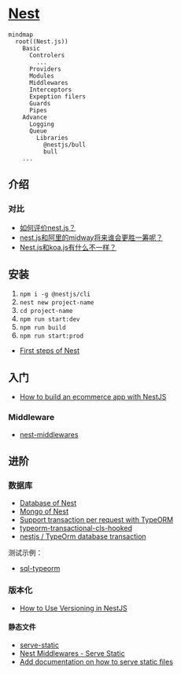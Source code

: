 # [Nest](https://github.com/nestjs/nest)

```mermaid
mindmap
  root((Nest.js))
    Basic
      Controlers
        ...
      Providers
      Modules
      Middlewares
      Interceptors
      Expeption filers
      Guards
      Pipes
    Advance
      Logging
      Queue
        Libraries
          @nestjs/bull
          bull
    ...
```



## 介绍

### 对比

- [如何评价nest.js？](https://www.zhihu.com/question/265622067)
- [nest.js和阿里的midway将来谁会更胜一筹呢？](https://www.zhihu.com/question/329910651/answer/719217826)
- [Nest.js和koa.js有什么不一样？](https://www.zhihu.com/question/323525252/answer/742482387)

## 安装

1. `npm i -g @nestjs/cli`
2. `nest new project-name`
3. `cd project-name`
4. `npm run start:dev`
5. `npm run build`
6. `npm run start:prod`

- [First steps of Nest](https://docs.nestjs.com/first-steps)

## 入门

- [How to build an ecommerce app with NestJS](https://blog.logrocket.com/how-build-ecommerce-app-nestjs/)

### Middleware

- [nest-middlewares](https://github.com/wbhob/nest-middlewares)

## 进阶

### 数据库

- [Database of Nest](https://docs.nestjs.com/techniques/database)
- [Mongo of Nest](https://docs.nestjs.com/techniques/mongodb)
- [Support transaction per request with TypeORM](https://github.com/nestjs/nest/issues/560)
- [typeorm-transactional-cls-hooked](https://github.com/odavid/typeorm-transactional-cls-hooked)
- [nestjs / TypeOrm database transaction](https://stackoverflow.com/questions/53680665/nestjs-typeorm-database-transaction)

测试示例：

- [sql-typeorm](./examples/sql-typeorm)

### 版本化

- [How to Use Versioning in NestJS](https://javascript.plainenglish.io/how-to-use-versioning-in-nestjs-45d7c413e72b)

#### 静态文件

- [serve-static](https://github.com/nestjs/serve-static)
- [Nest Middlewares - Serve Static](https://github.com/wbhob/nest-middlewares/blob/master/packages/serve-static/README.md)
- [Add documentation on how to serve static files](https://github.com/nestjs/nest/issues/402)
